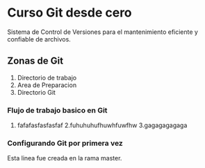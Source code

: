 # Curso Git desde cero
Sistema de Control de Versiones para el mantenimiento eficiente y confiable de archivos.

## Zonas de Git
1. Directorio de trabajo
2. Area de Preparacion
3. Directorio Git

### Flujo de trabajo basico en Git
1. fafafasfasfasfaf
2.fuhuhuhufhuwhfuwfhw
3.gagagagagaga

### Configurando Git por primera vez


Esta linea fue creada en la rama master.
